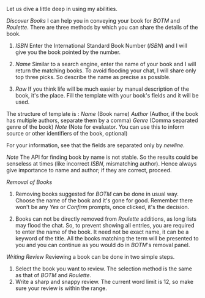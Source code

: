 Let us dive a little deep in using my abilities.

*Discover Books*
 I can help you in conveying your book for _BOTM_ and _Roulette_. There are three methods by which you can share the details of the book.

 1. _ISBN_
  Enter the International Standard Book Number (_ISBN_) and I will give you the book pointed by the number.

 2. _Name_
  Similar to a search engine, enter the name of your book and I will return the matching books. To avoid flooding your chat, I will share only top three picks. So describe the name as precise as possible.

 3. _Raw_
  If you think life will be much easier by manual description of the book, it's the place. Fill the template with your book's fields and it will be used.

  The structure of template is :
   _Name_ (Book name)
   _Author_ (Author, if the book has multiple authors, separate them by a comma)
   _Genre_ (Comma separated genre of the book)
   _Note_ (Note for evaluator. You can use this to inform source or other identifiers of the book, optional)

  For your information, see that the fields are separated only by *newline*.

 *Note*
  The API for finding book by name is not stable.
  So the results could be senseless at times (like incorrect _ISBN_, mismatching author).
  Hence always give importance to name and author; if they are correct, proceed.

*Removal of Books*
 1. Removing books suggested for _BOTM_ can be done in usual way. Choose the name of the book and it's gone for good.
  Remember there won't be any _Yes_ or _Confirm_ prompts, once clicked, it's the decision.

 2. Books can not be directly removed from _Roulette_ additions, as long lists may flood the chat. So, to prevent showing all entries, you are required to enter the name of the book. It need not be exact name, it can be a keyword of the title.
  All the books matching the term will be presented to you and you can continue as you would do in _BOTM_'s removal panel.

*Writing Review*
 Reviewing a book can be done in two simple steps.
 1. Select the book you want to review. The selection method is the same as that of _BOTM_ and _Roulette_.
 2. Write a sharp and snappy review. The current word limit is 12, so make sure your review is within the range.
